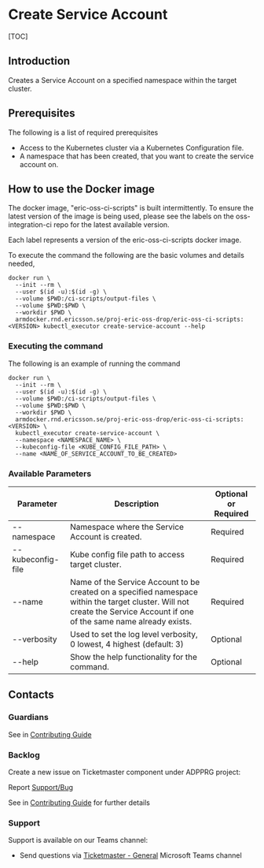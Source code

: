 # Create Service Account

[TOC]

## Introduction
Creates a Service Account on a specified namespace within the target cluster.

## Prerequisites
The following is a list of required prerequisites
- Access to the Kubernetes cluster via a Kubernetes Configuration file.
- A namespace that has been created, that you want to create the service account on.

## How to use the Docker image
The docker image, "eric-oss-ci-scripts" is built intermittently.
To ensure the latest version of the image is being used, please see the labels on the oss-integration-ci
repo for the latest available version.

Each label represents a version of the eric-oss-ci-scripts docker image.

To execute the command the following are the basic volumes and details needed,
```
docker run \
  --init --rm \
  --user $(id -u):$(id -g) \
  --volume $PWD:/ci-scripts/output-files \
  --volume $PWD:$PWD \
  --workdir $PWD \
  armdocker.rnd.ericsson.se/proj-eric-oss-drop/eric-oss-ci-scripts:<VERSION> kubectl_executor create-service-account --help
```

### Executing the command
The following is an example of running the command
```
docker run \
  --init --rm \
  --user $(id -u):$(id -g) \
  --volume $PWD:/ci-scripts/output-files \
  --volume $PWD:$PWD \
  --workdir $PWD \
  armdocker.rnd.ericsson.se/proj-eric-oss-drop/eric-oss-ci-scripts:<VERSION> \
  kubectl_executor create-service-account \
  --namespace <NAMESPACE_NAME> \
  --kubeconfig-file <KUBE_CONFIG_FILE_PATH> \
  --name <NAME_OF_SERVICE_ACCOUNT_TO_BE_CREATED>
```

### Available Parameters
| Parameter          | Description                                                                                                                                                               | Optional or Required |
|--------------------|---------------------------------------------------------------------------------------------------------------------------------------------------------------------------|----------------------|
| --namespace        | Namespace where the Service Account is created.                                                                                                                           | Required             |
| --kubeconfig-file  | Kube config file path to access target cluster.                                                                                                                           | Required             |
| --name             | Name of the Service Account to be created on a specified namespace within the target cluster. Will not create the Service Account if one of the same name already exists. | Required             |
| --verbosity        | Used to set the log level verbosity, 0 lowest, 4 highest  (default: 3)                                                                                                    | Optional             |
| --help             | Show the help functionality for the command.                                                                                                                              | Optional             |

## Contacts

### Guardians

See in [Contributing Guide](../../../Contribution_Guide.md)

### Backlog

Create a new issue on Ticketmaster component under ADPPRG project:

Report [Support/Bug](https://jira-oss.seli.wh.rnd.internal.ericsson.com/browse/IDUN-4091)

See in [Contributing Guide](../../../Contribution_Guide.md) for further details

### Support

Support is available on our Teams channel:

- Send questions via
  [Ticketmaster - General](https://teams.microsoft.com/l/channel/19%3a9f5ed758e3a6405daffee42e0284268b%40thread.skype/General?groupId=1483901a-b5c4-445a-b707-aa7a5d0c1b4c&tenantId=92e84ceb-fbfd-47ab-be52-080c6b87953f)
  Microsoft Teams channel
